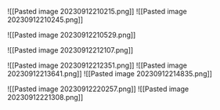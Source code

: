 ![[Pasted image 20230912210215.png]]
![[Pasted image 20230912210245.png]]

![[Pasted image 20230912210529.png]]

![[Pasted image 20230912212107.png]]

![[Pasted image 20230912212351.png]]
![[Pasted image 20230912213641.png]]
![[Pasted image 20230912214835.png]]

![[Pasted image 20230912220257.png]]
![[Pasted image 20230912221308.png]]
